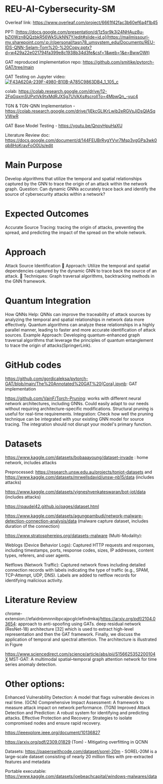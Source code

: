# REU-AI-Cybersecurity-SM
Overleaf link: https://www.overleaf.com/project/6661f42fac3b60ef6a4f1b45

PPT: [https://docs.google.com/presentation/d/1z5sr9k3j24NHAuz8u-bZl0Wzn8QQzbkR56Wk5UkNN7Y/edit#slide=id.p](https://mailmissouri-my.sharepoint.com/:p:/r/personal/tasn78_umsystem_edu/Documents/REU-IDS-QNN-Selam-Tom%20-%20Copy.pptx?d=w429a22e021794fa399e8c1938b34d3fe&csf=1&web=1&e=BwwOWt)

GAT reproduced implementation repo: https://github.com/smitike/pytorch-GAT/tree/main 

GAT Testing on Jupyter video: [![F43A620A-239F-4980-B10B-A785C9863DB4_1_105_c](https://github.com/smitike/REU-AI-Cybersecurity-SM/assets/122339212/0be38b96-b69b-4b65-bc73-8cbcc77cd91f)](https://drive.google.com/file/d/1pUnT0xbk481KpvoarUbWum17NmrS28Vk/view?usp=drive_link)

colab: https://colab.research.google.com/drive/12-2FqGqxmSUPxtVk9txMdRJXSg7UVAXs#scrollTo=4MbwQn_-yuc4 

TGN & TGN-QNN Implementation - https://colab.research.google.com/drive/1jEkcGLIKrLwib2eRGVsJjDsQIASqVWwR


GAT Base Model Testing - https://youtu.be/QnovHpuHaXU

Literature Review doc: https://docs.google.com/document/d/144FEUBrRvgYVvr7Msp3vgGPa3wk0qb8HoKravFoO0Us/edit
# Main Purpose
Develop algorithms that utilize the temporal and spatial relationships captured by the GNN to trace the origin of an attack within the network graph. Question: Can dynamic GNNs accurately trace back and identify the source of cybersecurity attacks within a network?

# Expected Outcomes
Accurate Source Tracing: tracing the origin of attacks, preventing the spread, and predicting the impact of the spread on the whole network.
# Approach
Attack Source Identification
 Approach: Utilize the temporal and spatial dependencies captured by the dynamic GNN to trace back the source of an attack.
 Techniques: Graph traversal algorithms, backtracking methods in the GNN framework.

# Quantum Integration
How QNNs Help: QNNs can improve the traceability of attack sources by analyzing the temporal and spatial relationships in network data more effectively. Quantum algorithms can analyze these relationships in a highly parallel manner, leading to faster and more accurate identification of attack sources. Example Approach: Developing quantum-enhanced graph traversal algorithms that leverage the principles of quantum entanglement to trace the origin of attacks​ (SpringerLink)​.

# GitHub codes
https://github.com/gordicaleksa/pytorch-GAT/blob/main/The%20Annotated%20GAT%20(Cora).ipynb: GAT implementation

https://github.com/VainF/Torch-Pruning: works with different neural network architectures, including GNNs. Could easily adapt to our needs without requiring architecture-specific modifications. Structural pruning is useful for real-time requirements.
Integration: Check how well the pruning technique can be integrated with your existing GNN model for source tracing. The integration should not disrupt your model's primary function.

# Datasets
https://www.kaggle.com/datasets/bobaaayoung/dataset-invade : home network, includes attacks

Preprocessed: https://research.unsw.edu.au/projects/toniot-datasets and https://www.kaggle.com/datasets/mrwellsdavid/unsw-nb15/data (includes attacks)

https://www.kaggle.com/datasets/vigneshvenkateswaran/bot-iot/data (includes attacks)

https://rpaudel42.github.io/pages/dataset.html

https://www.kaggle.com/datasets/agungpambudi/network-malware-detection-connection-analysis/data (malware capture dataset, includes duration of the connection)

https://www.stratosphereips.org/datasets-malware (Multi-Modality): 

Weblogs (Device Behavior Logs): Captured HTTP requests and responses, including timestamps, ports, response codes, sizes, IP addresses, content types, referers, and user agents.

Netflows (Network Traffic): Captured network flows including detailed connection records with labels indicating the type of traffic (e.g., SPAM, TCP-Attempt, UDP, DNS).
Labels are added to netflow records for identifying malicious activity.


# Literature Review
chrome-extension://efaidnbmnnnibpcajpcglclefindmkaj/https://arxiv.org/pdf/2104.03654: approach to anti-spoofing using GATs. deep residual network (ResNet-18) architecture [32] which is used to extract high-level representation and then the GAT framework. Finally, we discuss the application of temporal and spectral attention. The architecture is illustrated in Figure

https://www.sciencedirect.com/science/article/abs/pii/S156625352200104X MST-GAT: A multimodal spatial–temporal graph attention network for time series anomaly detection.


# Other options:

Enhanced Vulnerability Detection: A model that flags vulnerable devices in real time. (GCN)
Comprehensive Impact Assessment: A framework to measure attack impact on network performance. (TGN)
Improved Attack Detection and Prediction: A robust system for identifying and predicting attacks.
Effective Protection and Recovery: Strategies to isolate compromised nodes and ensure rapid recovery.



https://ieeexplore.ieee.org/document/10136827

https://arxiv.org/pdf/2309.01829 (Tom) - Mitigating overfitting in QCNN

Datasets:
https://paperswithcode.com/dataset/sorel-20m - SOREL-20M is a large-scale dataset consisting of nearly 20 million files with pre-extracted features and metadata

Portable executable:
https://www.kaggle.com/datasets/joebeachcapital/windows-malwares/data
